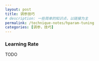 ```yaml
---
layout: post
title: 调参技巧
# description: 一些简单的知识点，以链接为主
permalink: /technique-notes/hparam-tuning
categories: [调参，技巧]
---
```


### Learning Rate

TODO
